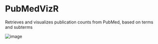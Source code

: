# PubMedVizR
Retrieves and visualizes publication counts from PubMed, based on terms and subterms 

![image](https://user-images.githubusercontent.com/3451175/229206085-446154d0-26af-4779-a81a-10f2ae623bc0.png)
